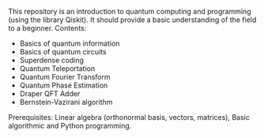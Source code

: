This repository is an introduction to quantum computing and programming (using the library Qiskit). It should provide a basic understanding of the field to a beginner.
Contents:
- Basics of quantum information
- Basics of quantum circuits
- Superdense coding
- Quantum Teleportation
- Quantum Fourier Transform
- Quantum Phase Estimation
- Draper QFT Adder
- Bernstein-Vazirani algorithm

Prerequisites: Linear algebra (orthonormal basis, vectors, matrices), Basic algorithmic and Python programming.
